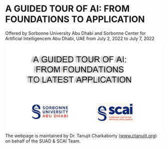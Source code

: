 # A GUIDED TOUR OF AI: FROM FOUNDATIONS TO APPLICATION
Offered by Sorbonne University Abu Dhabi and Sorbonne Center for Artificial Intelligencem Abu Dhabi, UAE from July 2, 2022 to July 7, 2022
![My Image](Banner.png)
The webpage is maintained by Dr. Tanujit Charkaborty (www.ctanujit.org) on behalf of the SUAD & SCAI Team. 
